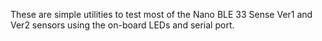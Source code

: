 These are simple utilities to test most of the Nano BLE 33 Sense Ver1 and Ver2 sensors using the on-board LEDs and serial port.
